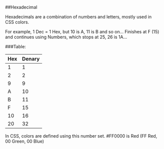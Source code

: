 ##Hexadecimal

Hexadecimals are a combination of numbers and letters, mostly used in CSS colors.

For example, 1 Dec = 1 Hex, but 10 is A, 11 is B and so on... Finishes at F (15) and continues using Numbers, which stops at 25, 26 is 1A...

###Table:

| Hex  | Denary |
|------|--------|
| 1    | 1      |
| 2    | 2      |
| 9    | 9      |
| A    | 10     |
| B    | 11     |
| F    | 15     |
| 10   | 16     |
| 20   | 32     |

In CSS, colors are defined using this number set. #FF0000 is Red (FF Red, 00 Green, 00 Blue)
